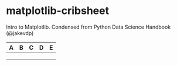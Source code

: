# matplotlib-cribsheet
Intro to Matplotlib. Condensed from Python Data Science Handbook (@jakevdp)

| A  | B  | C  | D  | E  |
|:-:|:-:|:-:|---|---|
|   |   |   |   |   |
|   |   |   |   |   |
|   |   |   |   |   |
